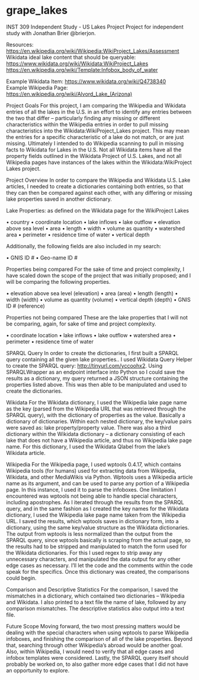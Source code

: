 # grape_lakes
INST 309 Independent Study - US Lakes Project
Project for independent study with Jonathan Brier @brierjon.

Resources:<br />
https://en.wikipedia.org/wiki/Wikipedia:WikiProject_Lakes/Assessment<br />
Wikidata ideal lake content that should be queryable: https://www.wikidata.org/wiki/Wikidata:WikiProject_Lakes<br />
https://en.wikipedia.org/wiki/Template:Infobox_body_of_water<br />


Example Wikidata Item: https://www.wikidata.org/wiki/Q4738340<br />
Example Wikipedia Page: https://en.wikipedia.org/wiki/Alvord_Lake_(Arizona)<br />

Project Goals
For this project, I am comparing the Wikipedia and Wikidata entries of all the lakes in the U.S. in an effort to identify any entries between the two that differ – particularly finding any missing or different characteristics within the Wikipedia entries in order to pull missing characteristics into the Wikidata:WikiProject_Lakes project. This may mean the entries for a specific characteristic of a lake do not match, or are just missing. Ultimately I intended to do Wikipedia scanning to pull in missing facts to Wikidata for Lakes in the U.S. Not all Wikidata items have all the property fields outlined in the Wikidata Project of U.S. Lakes, and not all Wikipedia pages have instances of the lakes within the Wikidata:WikiProject Lakes project.

Project Overview
In order to compare the Wikipedia and Wikidata U.S. Lake articles, I needed to create a dictionaries containing both entries, so that they can then be compared against each other, with any differing or missing lake properties saved in another dictionary.

Lake Properties: as defined on the Wikidata page for the WikiProject Lakes

 
•	country
•	coordinate location
•	lake inflows
•	lake outflow
•	elevation above sea level
•	area
•	length
•	width
•	volume as quantity
•	watershed area
•	perimeter
•	residence time of water
•	vertical depth
 

Additionally, the following fields are also included in my search: 

 
•	GNIS ID #
•	Geo-name ID #
 

Properties being compared
For the sake of time and project complexity, I have scaled down the scope of the project that was initially proposed; and I will be comparing the following properties.

 
•	elevation above sea level (elevation)
•	area (area)
•	length (length)
•	width (width)
•	volume as quantity (volume)
•	vertical depth (depth)
•	GNIS ID # (reference) 

Properties not being compared
These are the lake properties that I will not be comparing, again, for sake of time and project complexity.

 
•	coordinate location
•	lake inflows
•	lake outflow
•	watershed area
•	perimeter
•	residence time of water
 
SPARQL Query
In order to create the dictionaries, I first built a SPARQL query containing all the given lake properties.. I used Wikidata Query Helper to create the SPARQL query: 
http://tinyurl.com/yccoohx2. 
Using SPARQLWrapper as an endpoint interface into Python so I could save the results as a dictionary, my query returned a JSON structure containing the properties listed above. This was then able to be manipulated and used to create the dictionaries.

Wikidata
For the Wikidata dictionary, I used the Wikipedia lake page name as the key (parsed from the Wikipedia URL that was retrieved through the SPARQL query), with the dictionary of properties as the value. Basically a dictionary of dictionaries. Within each nested dictionary, the key/value pairs were saved as: lake property/property value. There was also a third dictionary within the Wikidata dictionary – a dictionary consisting of each lake that does not have a Wikipedia article, and thus no Wikipedia lake page name. For this dictionary, I used the Wikidata Qlabel from the lake’s Wikidata article. 

Wikipedia
For the Wikipedia page, I used wptools 0.4.17, which contains Wikipedia tools (for humans) used for extracting data from Wikipedia, Wikidata, and other MediaWikis via Python. Wptools uses a Wikipedia article name as its argument, and can be used to parse any portion of a Wikipedia page. In this instance, I used it to parse the infoboxes. One limitation I encountered was wptools not being able to handle special characters, including apostrophes. As I iterated through the results from the SPARQL query, and in the same fashion as I created the key names for the Wikidata dictionary, I used the Wikipedia lake page name taken from the Wikipedia URL. I saved the results, which wptools saves in dictionary form, into a dictionary, using the same key/value structure as the Wikidata dictionaries. The output from wptools is less normalized than the output from the SPARQL query, since wptools basically is scraping from the actual page, so the results had to be stripped and manipulated to match the form used for the Wikidata dictionaries. For this I used regex to strip away any unnecessary characters, and manipulated the data output for any other edge cases as necessary. I’ll let the code and the comments within the code speak for the specifics. Once this dictionary was created, the comparisons could begin.

Comparison and Descriptive Statistics
For the comparison, I saved the mismatches in a dictionary, which contained two dictionaries – Wikipedia and Wikidata. I also printed to a text file the name of lake, followed by any comparison mismatches. The descriptive statistics also output into a text file. 

Future Scope
Moving forward, the two most pressing matters would be dealing with the special characters when using wptools to parse Wikipedia infoboxes, and finishing the comparison of all of the lake properties. Beyond that, searching through other Wikipedia’s abroad would be another goal. Also, within Wikipedia, I would need to verify that all edge cases and infobox templates were considered. Lastly, the SPARQL query itself should probably be worked on, to also gather more edge cases that I did not have an opportunity to explore. 
